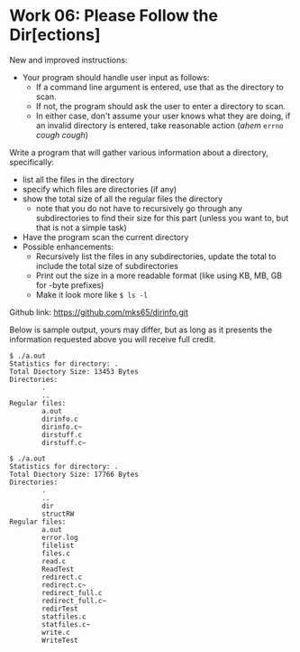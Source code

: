# Work 06: Please Follow the Dir[ections]

New and improved instructions:
- Your program should handle user input as follows:
    - If a command line argument is entered, use that as the directory to scan.
    - If not, the program should ask the user to enter a directory to scan.
    - In either case, don't assume your user knows what they are doing, if an invalid directory is entered, take reasonable action (*ahem* `errno` *cough cough*)

Write a program that will gather various information about a directory, specifically:
- list all the files in the directory
- specify which files are directories (if any)
- show the total size of all the regular files the directory
    - note that you do not have to recursively go through any subdirectories to find their size for this part (unless you want to, but that is not a simple task)
- Have the program scan the current directory
- Possible enhancements:
    - Recursively list the files in any subdirectories, update the total to include the total size of subdirectories
    - Print out the size in a more readable format (like using KB, MB, GB for -byte prefixes)
    - Make it look more like `$ ls -l`


Github link:
https://github.com/mks65/dirinfo.git


Below is sample output, yours may differ, but as long as it presents the information requested above you will receive full credit.
```
$ ./a.out
Statistics for directory: .
Total Diectory Size: 13453 Bytes
Directories:
        .
        ..
Regular files:
        a.out
        dirinfo.c
        dirinfo.c~
        dirstuff.c
        dirstuff.c~
```
```
$ ./a.out
Statistics for directory: .
Total Diectory Size: 17766 Bytes
Directories:
        .
        ..
        dir
        structRW
Regular files:
        a.out
        error.log
        filelist
        files.c
        read.c
        ReadTest
        redirect.c
        redirect.c~
        redirect_full.c
        redirect_full.c~
        redirTest
        statfiles.c
        statfiles.c~
        write.c
        WriteTest
```
